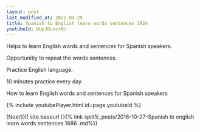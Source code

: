 ```yaml
---
layout: post
last_modified_at: 2021-03-29
title: Spanish to English learn words sentences 1024 
youtubeId: DUpJDuncrNc
---
```

 
 
Helps to learn English words and sentences for Spanish speakers.

Opportunitiy to repeat the words sentences. 

Practice English language. 
 
10 minutes practice every day. 
 
How to learn English words and sentences for Spanish speakers 
 
{% include youtubePlayer.html id=page.youtubeId %}
 
 
[Next]({{ site.baseurl }}{% link  split1/_posts/2016-10-27-Spanish to english learn words sentences 1686 .md%})
 
